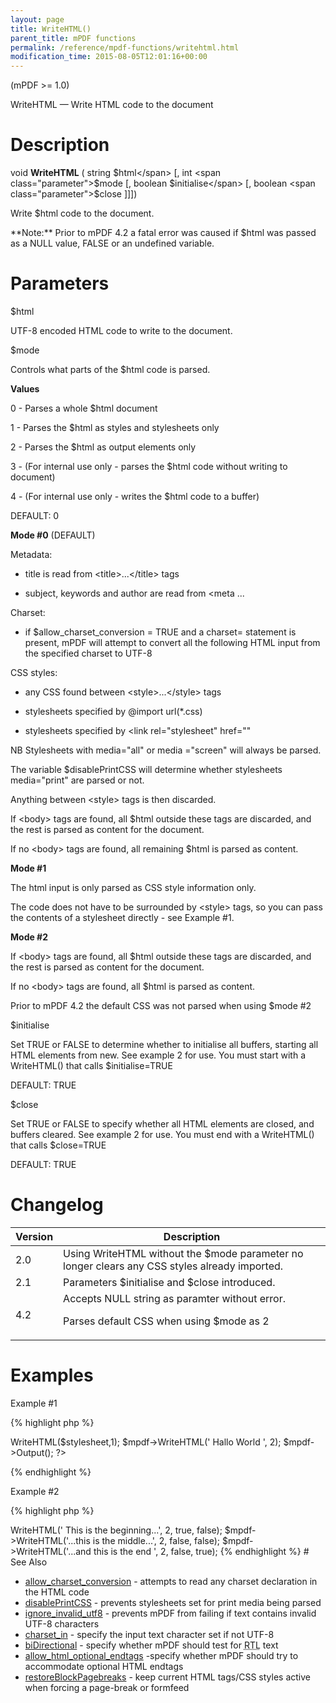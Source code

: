 ```yaml
---
layout: page
title: WriteHTML()
parent_title: mPDF functions
permalink: /reference/mpdf-functions/writehtml.html
modification_time: 2015-08-05T12:01:16+00:00
---
```


(mPDF >= 1.0)

WriteHTML — Write HTML code to the document

# Description

void **WriteHTML** ( string <span class="parameter">$html</span> [, int <span class="parameter">$mode</span> [, boolean <span class="parameter">$initialise</span> [, boolean <span class="parameter">$close</span> ]]])

Write <span class="parameter">$html</span> code to the document.

<div class="alert alert-info" role="alert">**Note:** Prior to mPDF 4.2 a fatal error was caused if <span class="parameter">$html</span> was passed as a <span class="smallblock">NULL</span> value, <span class="smallblock">FALSE</span> or an undefined variable.</div>

# Parameters

<span class="parameter">$html</span>

UTF-8 encoded HTML code to write to the document.

<span class="parameter">$mode</span>

Controls what parts of the <span class="parameter">$html</span> code is parsed.

**Values**

0 - Parses a whole <span class="parameter">$html</span> document

1 - Parses the <span class="parameter">$html</span> as styles and stylesheets only

2 - Parses the <span class="parameter">$html</span> as output elements only

3 - (For internal use only - parses the <span class="parameter">$html</span> code without writing to document)

4 - (For internal use only - writes the <span class="parameter">$html</span> code to a buffer)

<span class="smallblock">DEFAULT</span>: 0

**Mode #0** (<span class="smallblock">DEFAULT</span>)

Metadata:

- title is read from &lt;title&gt;...&lt;/title&gt; tags

- subject, keywords and author are read from &lt;meta ...

Charset:

- if <span class="parameter">$allow_charset_conversion</span> = <span class="smallblock">TRUE</span> and a charset= statement is present, mPDF will attempt to convert all the following HTML input from the specified charset to UTF-8

CSS styles:

- any CSS found between &lt;style&gt;...&lt;/style&gt; tags

- stylesheets specified by @import url(*.css)

- stylesheets specified by &lt;link rel="stylesheet" href=""

NB Stylesheets with media="all" or media ="screen" will always be parsed.

The variable <span class="parameter">$disablePrintCSS</span> will determine whether stylesheets media="print" are parsed or not.

Anything between &lt;style&gt; tags is then discarded.

If &lt;body&gt; tags are found, all <span class="parameter">$html</span> outside these tags are discarded, and the rest is parsed as content for the document.

If no &lt;body&gt; tags are found, all remaining <span class="parameter">$html</span> is parsed as content.

**Mode #1**

The html input is only parsed as CSS style information only.

The code does not have to be surrounded by &lt;style&gt; tags, so you can pass the contents of a stylesheet directly - see Example #1.

**Mode #2**

If &lt;body&gt; tags are found, all <span class="parameter">$html</span> outside these tags are discarded, and the rest is parsed as content for the document.

If no &lt;body&gt; tags are found, all <span class="parameter">$html</span> is parsed as content.

Prior to mPDF 4.2 the default CSS was not parsed when using <span class="parameter">$mode</span> #2

<span class="parameter">$initialise</span>

Set <span class="smallblock">TRUE</span> or <span class="smallblock">FALSE</span> to determine whether to initialise all buffers, starting all HTML elements from new. See example 2 for use. You must start with a WriteHTML() that calls <span class="parameter">$initialise</span>=<span class="smallblock">TRUE</span>

<span class="smallblock">DEFAULT</span>: <span class="smallblock">TRUE</span>

<span class="parameter">$close</span>

Set <span class="smallblock">TRUE</span> or <span class="smallblock">FALSE</span> to specify whether all HTML elements are closed, and buffers cleared. See example 2 for use. You must end with a WriteHTML() that calls <span class="parameter">$close</span>=<span class="smallblock">TRUE</span>

<span class="smallblock">DEFAULT</span>: <span class="smallblock">TRUE</span>

#

# Changelog

<table class="table"> <thead>
<tr> <th>Version</th> <th>Description</th> </tr>
</thead> <tbody>
<tr>
<td>2.0</td>
<td>Using WriteHTML without the <span class="parameter">$mode</span> parameter no longer clears any CSS styles already imported.</td>
</tr>
<tr>
<td>2.1</td>
<td>Parameters <span class="parameter">$initialise</span> and <span class="parameter">$close</span> introduced.</td>
</tr>
<tr>
<td>4.2</td>
<td>Accepts <span class="smallblock">NULL</span> string as paramter without error.

Parses default CSS when using <span class="parameter">$mode</span> as 2</td>
</tr>
</tbody> </table>

# Examples

Example #1

{% highlight php %}
<?php

$mpdf = new mPDF();

$stylesheet = file_get_contents('style.css');

$mpdf->WriteHTML($stylesheet,1);

$mpdf->WriteHTML('
Hallo World
', 2);

$mpdf->Output();

?>
{% endhighlight %}

Example #2

{% highlight php %}
<?php

// You can write parts of HTML elements by using the initialise and close parameters:

$mpdf->WriteHTML('
This is the beginning...', 2, true, false);

$mpdf->WriteHTML('...this is the middle...', 2, false, false);

$mpdf->WriteHTML('...and this is the end
', 2, false, true);
{% endhighlight %}

# See Also

<ul>
<li class="manual_boxlist"><a href="{{ "/reference/mpdf-variables/allow-charset-conversion.html" | prepend: site.baseurl }}">allow_charset_conversion</a> - attempts to read any charset declaration in the HTML code</li>
<li class="manual_boxlist"><a href="indexb1bd.html?tid=230">disablePrintCSS</a> - prevents stylesheets set for print media being parsed</li>
<li class="manual_boxlist"><a href="{{ "/reference/mpdf-variables/ignore-invalid-utf8.html" | prepend: site.baseurl }}">ignore_invalid_utf8</a> - prevents mPDF from failing if text contains invalid UTF-8 characters</li>
<li class="manual_boxlist"><a href="{{ "/reference/mpdf-variables/charset-in.html" | prepend: site.baseurl }}">charset_in</a> - specify the input text character set if not UTF-8</li>
<li class="manual_boxlist"><a href="{{ "/reference/mpdf-variables/bidirectional.html" | prepend: site.baseurl }}">biDirectional</a> - specify whether mPDF should test for <acronym title="Right-to-Left document, used for Hebrew and Arabic languages">RTL</acronym> text</li>
<li class="manual_boxlist"><a href="{{ "/reference/mpdf-variables/allow-html-optional-endtags.html" | prepend: site.baseurl }}">allow_html_optional_endtags</a> -specify whether mPDF should try to accommodate optional HTML endtags</li>
<li class="manual_boxlist"><a href="{{ "/reference/mpdf-variables/restoreblockpagebreaks.html" | prepend: site.baseurl }}">restoreBlockPagebreaks</a> - keep current HTML tags/CSS styles active when forcing a page-break or formfeed</li>
</ul>
